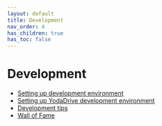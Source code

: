```yaml
---
layout: default
title: Development
nav_order: 4
has_children: true
has_toc: false
---
```

# Development
- [Setting up development environment](setting-up-development-environment.md)
- [Setting up YodaDrive development environment](yodadrive-development-environment.md)
- [Development tips](development-tips.md)
- [Wall of Fame](wall-of-fame.md)
